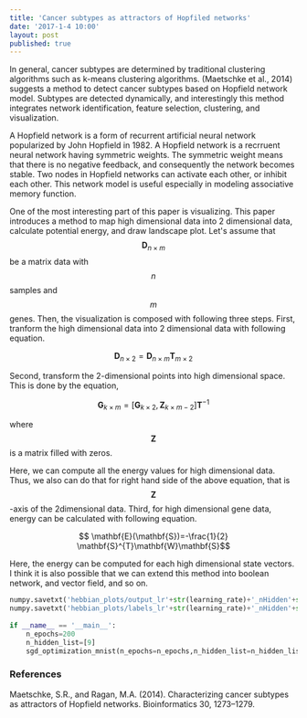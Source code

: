```yaml
---
title: 'Cancer subtypes as attractors of Hopfiled networks'
date: '2017-1-4 10:00'
layout: post
published: true
---
```

In general, cancer subtypes are determined by traditional clustering algorithms such as k-means clustering algorithms. (Maetschke et al., 2014) suggests a method to detect cancer subtypes based on Hopfield network model. Subtypes are detected dynamically, and interestingly this method integrates network identification, feature selection, clustering, and visualization.

A Hopfield network is a form of recurrent artificial neural network popularized by John Hopfield in 1982. A Hopfield network is a recrruent neural network having symmetric weights. The symmetric weight means that there is no negative feedback, and consequently the network becomes stable. Two nodes in Hopfield networks can activate each other, or inhibit each other. This network model is useful especially in modeling associative memory function. 

One of the most interesting part of this paper is visualizing. This paper introduces a method to map high dimensional data into 2 dimensional data, calculate potential energy, and draw landscape plot. Let's assume that $$ \mathbf{D}_{n\times m}$$ be a matrix data with $$n$$ samples and $$m$$ genes. Then, the visualization is composed with following three steps. First, tranform the high dimensional data into 2 dimensional data with following equation.

$$\mathbf{D}_{n\times2} = \mathbf{D}_{n\times m} \mathbf{T}_{m\times 2}$$

Second, transform the 2-dimensional points into high dimensional space. This is done by the equation, 

$$\mathbf{G}_{k\times m}=[\mathbf{G}_{k\times 2}, \mathbf{Z}_{k \times m-2}] \mathbf{T}^{-1}$$

where $$\mathbf{Z}$$ is a matrix filled with zeros.

Here, we can compute all the energy values for high dimensional data. Thus, we also can do that for right hand side of the above equation, that is $$\mathbf Z$$-axis of the 2dimensional data. Third, for high dimensional gene data, energy can be calculated with following equation.

$$ \mathbf{E}(\mathbf{S})=-\frac{1}{2} \mathbf{S}^{T}\mathbf{W}\mathbf{S}$$

Here, the energy can be computed for each high dimensional state vectors. I think it is also possible that we can extend this method into boolean network, and vector field, and so on. 

```python 
numpy.savetxt('hebbian_plots/output_lr'+str(learning_rate)+'_nHidden'+str(n_hidden_list)+'_epoch'+str(epoch)+'_bs'+str(batch_size)+'.txt',output,fmt='%f')
numpy.savetxt('hebbian_plots/labels_lr'+str(learning_rate)+'_nHidden'+str(n_hidden_list)+'_epoch'+str(epoch)+'_bs'+str(batch_size)+'.txt',labels[0:n_tsne],fmt='%f')
            
if __name__ == '__main__':
    n_epochs=200
    n_hidden_list=[9]
    sgd_optimization_mnist(n_epochs=n_epochs,n_hidden_list=n_hidden_list)
```

### References
Maetschke, S.R., and Ragan, M.A. (2014). Characterizing cancer subtypes as attractors of Hopfield networks. Bioinformatics 30, 1273–1279.

